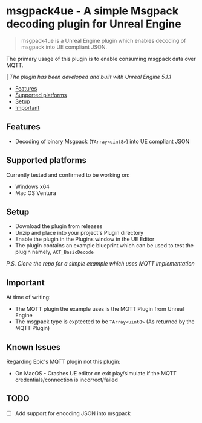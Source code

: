 # msgpack4ue - A simple Msgpack decoding plugin for Unreal Engine

> msgpack4ue is a Unreal Engine plugin which enables decoding of msgpack into UE compliant JSON. 

The primary usage of this plugin is to enable consuming msgpack data over MQTT. 

| *The plugin has been developed and built with Unreal Engine 5.1.1*

- [Features](#features)
- [Supported platforms](#supported-platforms)
- [Setup](#setup)
- [Important](#important)


## Features
- Decoding of binary Msgpack (`TArray<uint8>`) into UE compliant JSON

## Supported platforms
Currently tested and confirmed to be working on:

- Windows x64
- Mac OS Ventura

## Setup

- Download the plugin from releases
- Unzip and place into your project's Plugin directory
- Enable the plugin in the Plugins window in the UE Editor
- The plugin contains an example blueprint which can be used to test the plugin namely, `ACT_BasicDecode`

*P.S. Clone the repo for a simple example which uses MQTT implementation*

## Important
At time of writing:
- The MQTT plugin the example uses is the MQTT Plugin from Unreal Engine
- The msgpack type is exptected to be `TArray<uint8>` (As returned by the MQTT Plugin)


## Known Issues

Regarding Epic's MQTT plugin not this plugin:
- On MacOS - Crashes UE editor on exit play/simulate if the MQTT credentials/connection is incorrect/failed


## TODO
- [ ] Add support for encoding JSON into msgpack